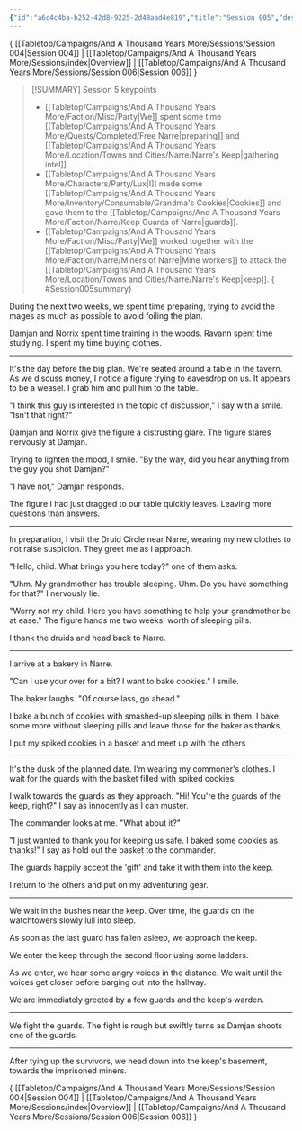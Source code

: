 ```yaml
---
{"id":"a6c4c4ba-b252-42d8-9225-2d48aad4e819","title":"Session 005","description":"Session 5","publish":true,"date_created":"Saturday, June 10th 2023, 12:51:38 pm","date_modified":"Saturday, April 13th 2024, 11:44:55 pm","cssclasses":["mado-heading"],"path":"Tabletop/Campaigns/And A Thousand Years More/Sessions/Session 005.md","permalink":"/tabletop/campaigns/and-a-thousand-years-more/sessions/session-005/","PassFrontmatter":true}
---
```



{ [[Tabletop/Campaigns/And A Thousand Years More/Sessions/Session 004\|Session 004]] | [[Tabletop/Campaigns/And A Thousand Years More/Sessions/index\|Overview]] | [[Tabletop/Campaigns/And A Thousand Years More/Sessions/Session 006\|Session 006]] }

> [!SUMMARY] Session 5 keypoints
> - [[Tabletop/Campaigns/And A Thousand Years More/Faction/Misc/Party\|We]] spent some time [[Tabletop/Campaigns/And A Thousand Years More/Quests/Completed/Free Narre\|preparing]] and [[Tabletop/Campaigns/And A Thousand Years More/Location/Towns and Cities/Narre/Narre's Keep\|gathering intel]].
> - [[Tabletop/Campaigns/And A Thousand Years More/Characters/Party/Lux\|I]] made some [[Tabletop/Campaigns/And A Thousand Years More/Inventory/Consumable/Grandma's Cookies\|Cookies]] and gave them to the [[Tabletop/Campaigns/And A Thousand Years More/Faction/Narre/Keep Guards of Narre\|guards]].
> - [[Tabletop/Campaigns/And A Thousand Years More/Faction/Misc/Party\|We]] worked together with the [[Tabletop/Campaigns/And A Thousand Years More/Faction/Narre/Miners of Narre\|Mine workers]] to attack the [[Tabletop/Campaigns/And A Thousand Years More/Location/Towns and Cities/Narre/Narre's Keep\|keep]].
{ #Session005summary}


During the next two weeks, we spent time preparing, trying to avoid the mages as much as possible to avoid foiling the plan.

Damjan and Norrix spent time training in the woods. Ravann spent time studying. I spent my time buying clothes.

---

It's the day before the big plan. We're seated around a table in the tavern. As we discuss money, I notice a figure trying to eavesdrop on us. It appears to be a weasel. I grab him and pull him to the table.

"I think this guy is interested in the topic of discussion," I say with a smile. "Isn't that right?"

Damjan and Norrix give the figure a distrusting glare. The figure stares nervously at Damjan.

Trying to lighten the mood, I smile. "By the way, did you hear anything from the guy you shot Damjan?"

"I have not," Damjan responds.

The figure I had just dragged to our table quickly leaves. Leaving more questions than answers.

---

In preparation, I visit the Druid Circle near Narre, wearing my new clothes to not raise suspicion. They greet me as I approach.

"Hello, child. What brings you here today?" one of them asks.

"Uhm. My grandmother has trouble sleeping. Uhm. Do you have something for that?" I nervously lie.

"Worry not my child. Here you have something to help your grandmother be at ease." The figure hands me two weeks' worth of sleeping pills.

I thank the druids and head back to Narre.

---

I arrive at a bakery in Narre.

"Can I use your over for a bit? I want to bake cookies." I smile.

The baker laughs. "Of course lass, go ahead."

I bake a bunch of cookies with smashed-up sleeping pills in them. I bake some more without sleeping pills and leave those for the baker as thanks.

I put my spiked cookies in a basket and meet up with the others

---

It's the dusk of the planned date. I'm wearing my commoner's clothes. I wait for the guards with the basket filled with spiked cookies.

I walk towards the guards as they approach. "Hi! You're the guards of the keep, right?" I say as innocently as I can muster.

The commander looks at me. "What about it?"

"I just wanted to thank you for keeping us safe. I baked some cookies as thanks!" I say as hold out the basket to the commander.

The guards happily accept the 'gift' and take it with them into the keep.

I return to the others and put on my adventuring gear.

---

We wait in the bushes near the keep. Over time, the guards on the watchtowers slowly lull into sleep.

As soon as the last guard has fallen asleep, we approach the keep.

We enter the keep through the second floor using some ladders.

As we enter, we hear some angry voices in the distance. We wait until the voices get closer before barging out into the hallway.

We are immediately greeted by a few guards and the keep's warden.

---

We fight the guards. The fight is rough but swiftly turns as Damjan shoots one of the guards.

---

After tying up the survivors, we head down into the keep's basement, towards the imprisoned miners.

{ [[Tabletop/Campaigns/And A Thousand Years More/Sessions/Session 004\|Session 004]] | [[Tabletop/Campaigns/And A Thousand Years More/Sessions/index\|Overview]] | [[Tabletop/Campaigns/And A Thousand Years More/Sessions/Session 006\|Session 006]] }
